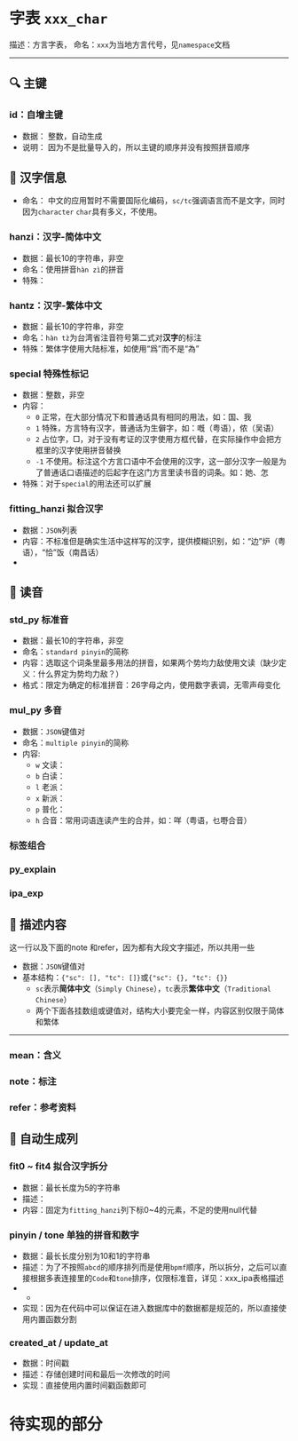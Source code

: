 # 字表 `xxx_char`

描述：方言字表，
命名：`xxx`为当地方言代号，见`namespace`文档

---
## 🔍 主键

### id：自增主键

- 数据： 整数，自动生成
- 说明： 因为不是批量导入的，所以主键的顺序并没有按照拼音顺序

## 📖 汉字信息

- 命名： 中文的应用暂时不需要国际化编码，`sc/tc`强调语言而不是文字，同时因为`character` `char`具有多义，不使用。

### hanzi：汉字-简体中文

- 数据：最长10的字符串，非空
- 命名：使用拼音`hàn zì`的拼音
- 特殊：

### hantz：汉字-繁体中文

- 数据：最长10的字符串，非空
- 命名：`hàn tz̀`为台湾省注音符号第二式对**汉字**的标注
- 特殊：繁体字使用大陆标准，如使用“爲”而不是“為”

### special 特殊性标记

- 数据：整数，非空
- 内容：
  - `0` 正常，在大部分情况下和普通话具有相同的用法，如：国、我
  - `1` 特殊，方言特有汉字，普通话为生僻字，如：嘅（粤语），侬（吴语）
  - `2` 占位字，□，对于没有考证的汉字使用方框代替，在实际操作中会把方框里的汉字使用拼音替换
  - `-1` 不使用。标注这个方言口语中不会使用的汉字，这一部分汉字一般是为了普通话口语描述的后起字在这门方言里读书音的词条。如：她、怎
- 特殊：对于`special`的用法还可以扩展

### fitting_hanzi 拟合汉字

- 数据：`JSON`列表
- 内容：不标准但是确实生活中这样写的汉字，提供模糊识别，如：“边”炉（粤语），“恰”饭（南昌话）
- 

## 📢 读音



### std_py 标准音

- 数据：最长10的字符串，非空
- 命名：`standard pinyin`的简称
- 内容：选取这个词条里最多用法的拼音，如果两个势均力敌使用文读（缺少定义：什么界定为势均力敌？）
- 格式：限定为确定的标准拼音：26字母之内，使用数字表调，无零声母变化

### mul_py 多音

- 数据：`JSON`键值对
- 命名：`multiple pinyin`的简称
- 内容:
   - `w` 文读：
   - `b` 白读：
   - `l` 老派：
   - `x` 新派：
   - `p` 普化：
   - `h` 合音：常用词语连读产生的合并，如：咩（粤语，乜嘢合音）

### 标签组合




### py_explain

### ipa_exp

## 📝 描述内容

这一行以及下面的note 和refer，因为都有大段文字描述，所以共用一些

- 数据：`JSON`键值对
- 基本结构：`{"sc": [], "tc": []}`或`{"sc": {}, "tc": {}}`
  - `sc`表示**简体中文**（`Simply Chinese`），`tc`表示**繁体中文**（`Traditional Chinese`）
  - 两个下面各挂数组或键值对，结构大小要完全一样，内容区别仅限于简体和繁体


---

### mean：含义


### note：标注

### refer：参考资料


## 🌟 自动生成列

### fit0 ~ fit4 拟合汉字拆分

- 数据：最长长度为5的字符串
- 描述：
- 内容：固定为`fitting_hanzi`列下标0~4的元素，不足的使用null代替

### pinyin / tone 单独的拼音和数字

- 数据：最长长度分别为10和1的字符串
- 描述：为了不按照`abcd`的顺序排列而是使用`bpmf`顺序，所以拆分，之后可以直接根据多表连接里的`Code`和`tone`排序，仅限标准音，详见：xxx_ipa表格描述
- -
- 实现：因为在代码中可以保证在进入数据库中的数据都是规范的，所以直接使用内置函数分割

### created_at / update_at 

- 数据：时间戳
- 描述：存储创建时间和最后一次修改的时间
- 实现：直接使用内置时间戳函数即可






# 待实现的部分